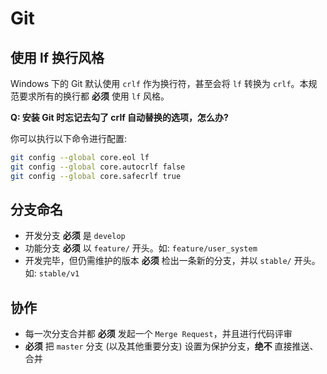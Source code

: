 # Git

## 使用 lf 换行风格

Windows 下的 Git 默认使用 `crlf` 作为换行符，甚至会将 `lf` 转换为 `crlf`。本规范要求所有的换行都 **必须** 使用 `lf` 风格。

**Q: 安装 Git 时忘记去勾了 crlf 自动替换的选项，怎么办?**

你可以执行以下命令进行配置:

```bash
git config --global core.eol lf
git config --global core.autocrlf false
git config --global core.safecrlf true
```

## 分支命名

- 开发分支 **必须** 是 `develop`
- 功能分支 **必须** 以 `feature/` 开头。如: `feature/user_system`
- 开发完毕，但仍需维护的版本 **必须** 检出一条新的分支，并以 `stable/` 开头。如: `stable/v1`

## 协作

- 每一次分支合并都 **必须** 发起一个 `Merge Request`，并且进行代码评审
- **必须** 把 `master` 分支 (以及其他重要分支) 设置为保护分支，**绝不** 直接推送、合并
